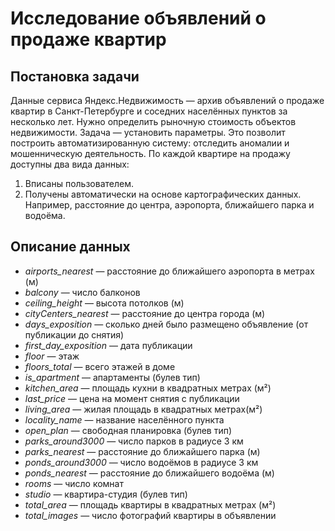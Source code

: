 # Исследование объявлений о продаже квартир

## Постановка задачи
Данные сервиса Яндекс.Недвижимость — архив объявлений о продаже квартир в Санкт-Петербурге и соседних населённых пунктов за несколько лет. Нужно определить рыночную стоимость объектов недвижимости. Задача — установить параметры. Это позволит построить автоматизированную систему: отследить аномалии и мошенническую деятельность. 
По каждой квартире на продажу доступны два вида данных:
1. Вписаны пользователем.
2. Получены автоматически на основе картографических данных. Например, расстояние до центра, аэропорта, ближайшего парка и водоёма.

## Описание данных
* _airports_nearest_ — расстояние до ближайшего аэропорта в метрах (м)
* _balcony_ — число балконов
* _ceiling_height_ — высота потолков (м)
* _cityCenters_nearest_ — расстояние до центра города (м)
* _days_exposition_ — сколько дней было размещено объявление (от публикации до снятия)
* _first_day_exposition_ — дата публикации
* _floor_ — этаж
* _floors_total_ — всего этажей в доме
* _is_apartment_ — апартаменты (булев тип)
* _kitchen_area_ — площадь кухни в квадратных метрах (м²)
* _last_price_ — цена на момент снятия с публикации
* _living_area_ — жилая площадь в квадратных метрах(м²)
* _locality_name_ — название населённого пункта
* _open_plan_ — свободная планировка (булев тип)
* _parks_around3000_ — число парков в радиусе 3 км
* _parks_nearest_ — расстояние до ближайшего парка (м)
* _ponds_around3000_ — число водоёмов в радиусе 3 км
* _ponds_nearest_ — расстояние до ближайшего водоёма (м)
* _rooms_ — число комнат
* _studio_ — квартира-студия (булев тип)
* _total_area_ — площадь квартиры в квадратных метрах (м²)
* _total_images_ — число фотографий квартиры в объявлении
